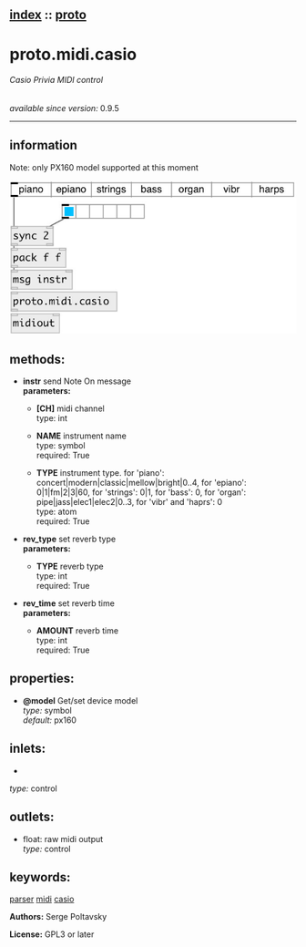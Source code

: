 [index](index.html) :: [proto](category_proto.html)
---

# proto.midi.casio

###### Casio Privia MIDI control

*available since version:* 0.9.5

---


## information
Note: only PX160 model supported at this moment


[![example](../examples/img/proto.midi.casio.jpg)](../examples/pd/proto.midi.casio.pd)





## methods:

* **instr**
send Note On message<br>
  __parameters:__
  - **[CH]** midi channel<br>
    type: int <br>

  - **NAME** instrument name<br>
    type: symbol <br>
    required: True <br>

  - **TYPE** instrument type. for &#39;piano&#39;: concert|modern|classic|mellow|bright|0..4, for &#39;epiano&#39;: 0|1|fm|2|3|60, for &#39;strings&#39;: 0|1, for &#39;bass&#39;: 0, for &#39;organ&#39;: pipe|jass|elec1|elec2|0..3, for &#39;vibr&#39; and &#39;haprs&#39;: 0<br>
    type: atom <br>
    required: True <br>

* **rev_type**
set reverb type<br>
  __parameters:__
  - **TYPE** reverb type<br>
    type: int <br>
    required: True <br>

* **rev_time**
set reverb time<br>
  __parameters:__
  - **AMOUNT** reverb time<br>
    type: int <br>
    required: True <br>




## properties:

* **@model** 
Get/set device model<br>
_type:_ symbol<br>
_default:_ px160<br>



## inlets:

*  <br>
_type:_ control



## outlets:

* float: raw midi output<br>
_type:_ control



## keywords:

[parser](keywords/parser.html)
[midi](keywords/midi.html)
[casio](keywords/casio.html)






**Authors:** Serge Poltavsky




**License:** GPL3 or later





